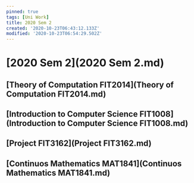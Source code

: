 ```yaml
---
pinned: true
tags: [Uni Work]
title: 2020 Sem 2
created: '2020-10-23T06:43:12.133Z'
modified: '2020-10-23T06:54:29.502Z'
---
```


# [2020 Sem 2](2020 Sem 2.md)
## [Theory of Computation FIT2014](Theory of Computation FIT2014.md)
## [Introduction to Computer Science FIT1008](Introduction to Computer Science FIT1008.md)
## [Project FIT3162](Project FIT3162.md)
## [Continuos Mathematics MAT1841](Continuos Mathematics MAT1841.md)

